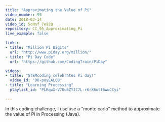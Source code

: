 ```yaml
---
title: "Approximating the Value of Pi"
video_number: 95
date: 2018-03-14
video_id: 5cNnf_7e92Q
repository: CC_95_Approximating_Pi
live_example: false

links:
- title: "Million Pi Digits"
  url: "http://www.piday.org/million/"
- title: "Pi Day Code"
  url: "https://github.com/CodingTrain/PiDay"

videos:
- title: "STEMcoding celebrates Pi day!"
  video_id: "D0-poyEALC0"
- title: "Learning Processing"
  playlist_id: "PLRqwX-V7Uu6ZYJC7L-r6rX6utt6wwJCyi"

---
```


In this coding challenge, I use use a "monte carlo" method to approximate the value of Pi in Processing (Java).